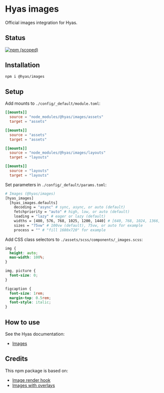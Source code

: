 # Hyas images

Official images integration for Hyas.

## Status

[![npm (scoped)](https://img.shields.io/npm/v/@hyas/images?style=flat-square)](https://www.npmjs.com/package/@hyas/images)

## Installation

```bash
npm i @hyas/images
```

## Setup

Add mounts to `./config/_default/module.toml`:

```toml
[[mounts]]
  source = "node_modules/@hyas/images/assets"
  target = "assets"

[[mounts]]
  source = "assets"
  target = "assets"

[[mounts]]
  source = "node_modules/@hyas/images/layouts"
  target = "layouts"

[[mounts]]
  source = "layouts"
  target = "layouts"
```

Set parameters in `./config/_default/params.toml`:

```bash
# Images (@hyas/images)
[hyas_images]
  [hyas_images.defaults]
    decoding = "async" # sync, async, or auto (default)
    fetchpriority = "auto" # high, low, or auto (default) 
    loading = "lazy" # eager or lazy (default)
    widths = [480, 576, 768, 1025, 1200, 1440] # [640, 768, 1024, 1366, 1600, 1920] for example
    sizes = "75vw" # 100vw (default), 75vw, or auto for example
    process = "" # "fill 1680x720" for example
```

Add CSS class selectors to `./assets/scss/components/_images.scss`:

```scss
img {
  height: auto;
  max-width: 100%;
}

img, picture {
  font-size: 0;
}

figcaption {
  font-size: 1rem;
  margin-top: 0.5rem;
  font-style: italic;
}
```

## How to use

See the Hyas documentation:

- [Images](https://images.gethyas.com/)


## Credits

This npm package is based on:

- [Image render hook](https://www.veriphor.com/articles/link-and-image-render-hooks/#image-render-hook)
- [Images with overlays](https://www.veriphor.com/articles/images-with-overlays/)
